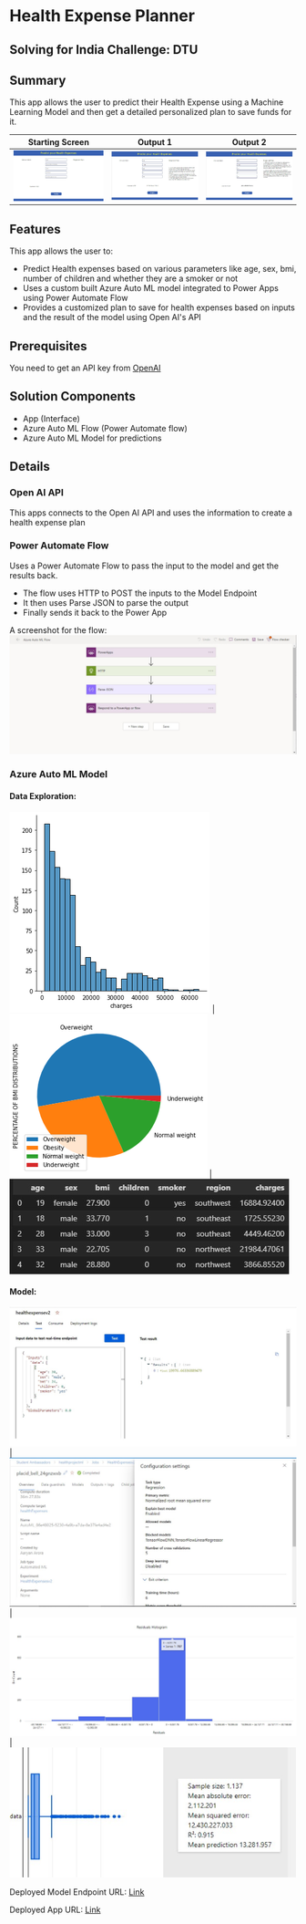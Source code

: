 # Health Expense Planner

## Solving for India Challenge: DTU

## Summary

This app allows the user to predict their Health Expense using a Machine Learning Model and then get a detailed personalized plan to save funds for it.

|Starting Screen|Output 1 |Output 2 |
:-------------------------:|:-------------------------:|:-------------------------:
![starting page](assets/startScreen.jpg) | ![output 1](assets/output1.jpg) | ![output 2](assets/output2.jpg)

## Features

This app allows the user to:

* Predict Health expenses based on various parameters like age, sex, bmi, number of children and whether they are a smoker or not
* Uses a custom built Azure Auto ML model integrated to Power Apps using Power Automate Flow
* Provides a customized plan to save for health expenses based on inputs and the result of the model using Open AI's API

## Prerequisites

You need to get an API key from [OpenAI](https://platform.openai.com/)

## Solution Components

* App (Interface)
* Azure Auto ML Flow (Power Automate flow)
* Azure Auto ML Model for predictions
  

## Details

### Open AI API
This apps connects to the Open AI API and uses the information to create a health expense plan

### Power Automate Flow
Uses a Power Automate Flow to pass the input to the model and get the results back.

* The flow uses HTTP to POST the inputs to the Model Endpoint
* It then uses Parse JSON to parse the output
* Finally sends it back to the Power App

A screenshot for the flow:
![starting page](assets/PowerAutomateFlow.jpg)

### Azure Auto ML Model

#### Data Exploration:
![Charges](assets/charges.png) | ![Pie Chart](assets/piechart.png) | ![Dataset](assets/dataset.jpg)

#### Model:
![End Point](assets/endpoint.jpg) | ![Model Details](assets/modeldetails.jpg) | ![Residuals](assets/residuals.jpg) | ![Results](assets/results.jpg)

Deployed Model Endpoint URL: [Link](http://c692c678-bd90-41d8-ac5f-5d1d140d196e.centralindia.azurecontainer.io/score)

Deployed App URL: [Link](https://apps.powerapps.com/play/e/cf46801e-aa6d-4a32-a161-692e900c34cc/a/6f7695e5-11d7-4fa1-96e9-bd0aae6bd6f7?tenantId=84c31ca0-ac3b-4eae-ad11-519d80233e6f)

